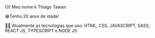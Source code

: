 
Oi! Meu nome é Thiago Tawan

😁Tenho 20 anos de idade!

🤷‍♂️ Atualmente as tecnologias que uso: HTML, CSS, JAVASCRIPT, SASS, REACT JS, TYPESCRIPT e NODE JS


